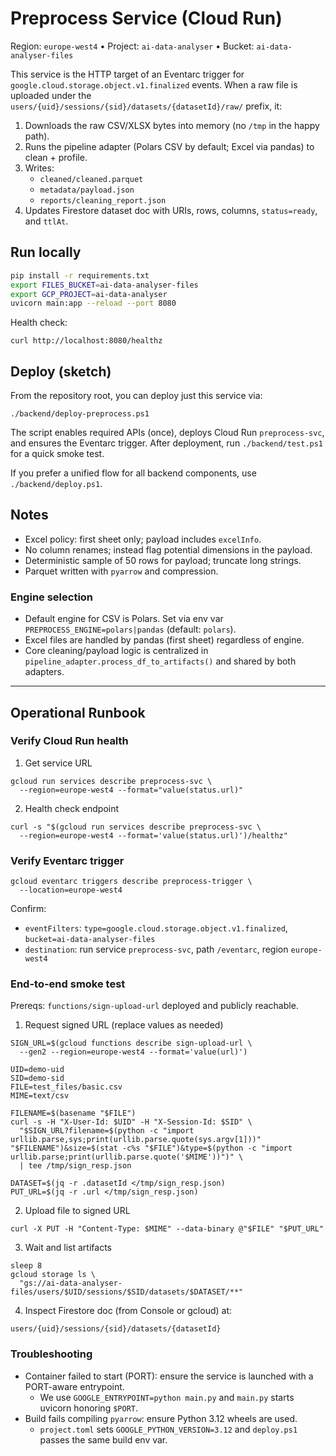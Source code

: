 # Preprocess Service (Cloud Run)

Region: `europe-west4`  •  Project: `ai-data-analyser`  •  Bucket: `ai-data-analyser-files`

This service is the HTTP target of an Eventarc trigger for `google.cloud.storage.object.v1.finalized` events. When a raw file is uploaded under the `users/{uid}/sessions/{sid}/datasets/{datasetId}/raw/` prefix, it:

1. Downloads the raw CSV/XLSX bytes into memory (no `/tmp` in the happy path).
2. Runs the pipeline adapter (Polars CSV by default; Excel via pandas) to clean + profile.
3. Writes:
   - `cleaned/cleaned.parquet`
   - `metadata/payload.json`
   - `reports/cleaning_report.json`
4. Updates Firestore dataset doc with URIs, rows, columns, `status=ready`, and `ttlAt`.

## Run locally

```bash
pip install -r requirements.txt
export FILES_BUCKET=ai-data-analyser-files
export GCP_PROJECT=ai-data-analyser
uvicorn main:app --reload --port 8080
```

Health check:
```
curl http://localhost:8080/healthz
```

## Deploy (sketch)

From the repository root, you can deploy just this service via:

```
./backend/deploy-preprocess.ps1
```

The script enables required APIs (once), deploys Cloud Run `preprocess-svc`, and ensures the Eventarc trigger. After deployment, run `./backend/test.ps1` for a quick smoke test.

If you prefer a unified flow for all backend components, use `./backend/deploy.ps1`.

## Notes

- Excel policy: first sheet only; payload includes `excelInfo`.
- No column renames; instead flag potential dimensions in the payload.
- Deterministic sample of 50 rows for payload; truncate long strings.
- Parquet written with `pyarrow` and compression.

### Engine selection

- Default engine for CSV is Polars. Set via env var `PREPROCESS_ENGINE=polars|pandas` (default: `polars`).
- Excel files are handled by pandas (first sheet) regardless of engine.
- Core cleaning/payload logic is centralized in `pipeline_adapter.process_df_to_artifacts()` and shared by both adapters.

---

## Operational Runbook

### Verify Cloud Run health

1) Get service URL

```
gcloud run services describe preprocess-svc \
  --region=europe-west4 --format="value(status.url)"
```

2) Health check endpoint

```
curl -s "$(gcloud run services describe preprocess-svc \
  --region=europe-west4 --format='value(status.url)')/healthz"
```

### Verify Eventarc trigger

```
gcloud eventarc triggers describe preprocess-trigger \
  --location=europe-west4
```

Confirm:

- `eventFilters`: `type=google.cloud.storage.object.v1.finalized`, `bucket=ai-data-analyser-files`
- `destination`: run service `preprocess-svc`, path `/eventarc`, region `europe-west4`

### End-to-end smoke test

Prereqs: `functions/sign-upload-url` deployed and publicly reachable.

1) Request signed URL (replace values as needed)

```
SIGN_URL=$(gcloud functions describe sign-upload-url \
  --gen2 --region=europe-west4 --format='value(url)')

UID=demo-uid
SID=demo-sid
FILE=test_files/basic.csv
MIME=text/csv

FILENAME=$(basename "$FILE")
curl -s -H "X-User-Id: $UID" -H "X-Session-Id: $SID" \
  "$SIGN_URL?filename=$(python -c "import urllib.parse,sys;print(urllib.parse.quote(sys.argv[1]))" "$FILENAME")&size=$(stat -c%s "$FILE")&type=$(python -c "import urllib.parse;print(urllib.parse.quote('$MIME'))")" \
  | tee /tmp/sign_resp.json

DATASET=$(jq -r .datasetId </tmp/sign_resp.json)
PUT_URL=$(jq -r .url </tmp/sign_resp.json)
```

2) Upload file to signed URL

```
curl -X PUT -H "Content-Type: $MIME" --data-binary @"$FILE" "$PUT_URL"
```

3) Wait and list artifacts

```
sleep 8
gcloud storage ls \
  "gs://ai-data-analyser-files/users/$UID/sessions/$SID/datasets/$DATASET/**"
```

4) Inspect Firestore doc (from Console or gcloud) at:

`users/{uid}/sessions/{sid}/datasets/{datasetId}`

### Troubleshooting

- Container failed to start (PORT): ensure the service is launched with a PORT-aware entrypoint.
  - We use `GOOGLE_ENTRYPOINT=python main.py` and `main.py` starts uvicorn honoring `$PORT`.
- Build fails compiling `pyarrow`: ensure Python 3.12 wheels are used.
  - `project.toml` sets `GOOGLE_PYTHON_VERSION=3.12` and `deploy.ps1` passes the same build env var.
